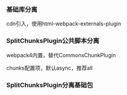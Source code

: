 ### 基础库分离

cdn引入，使用html-webpack-externals-plugin



### SplitChunksPlugin公共脚本分离

webpack4内置，替代CommonsChunkPlugin



chunks配置项，默认async，推荐all



### SplitChunksPlugin分离基础包

